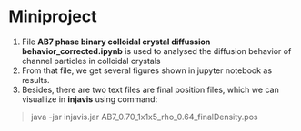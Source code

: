 # Miniproject
1. File **AB7 phase binary colloidal crystal diffussion behavior_corrected.ipynb** is used to analysed the diffusion behavior of channel particles in colloidal crystals
2. From that file, we get several figures shown in jupyter notebook as results. 
3. Besides, there are two text files are final position files, which we can visuallize in **injavis** using command:

>java -jar injavis.jar AB7_0.70_1x1x5_rho_0.64_finalDensity.pos


